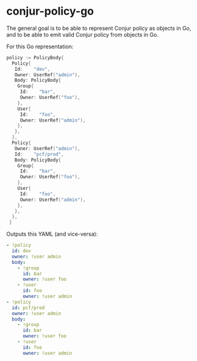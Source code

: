 # conjur-policy-go

The general goal is to be able to represent Conjur policy as objects in Go, and to be able to emit valid Conjur policy from objects in Go.

For this Go representation:

```go
policy := PolicyBody{
  Policy{
   Id:    "dev",
   Owner: UserRef("admin"),
   Body: PolicyBody{
    Group{
     Id:    "bar",
     Owner: UserRef("foo"),
    },
    User{
     Id:    "foo",
     Owner: UserRef("admin"),
    },
   },
  },
  Policy{
   Owner: UserRef("admin"),
   Id:    "pcf/prod",
   Body: PolicyBody{
    Group{
     Id:    "bar",
     Owner: UserRef("foo"),
    },
    User{
     Id:    "foo",
     Owner: UserRef("admin"),
    },
   },
  },
 }
```

Outputs this YAML (and vice-versa):

```yaml
- !policy
  id: dev
  owner: !user admin
  body:
    - !group
      id: bar
      owner: !user foo
    - !user
      id: foo
      owner: !user admin
- !policy
  id: pcf/prod
  owner: !user admin
  body:
    - !group
      id: bar
      owner: !user foo
    - !user
      id: foo
      owner: !user admin
```
